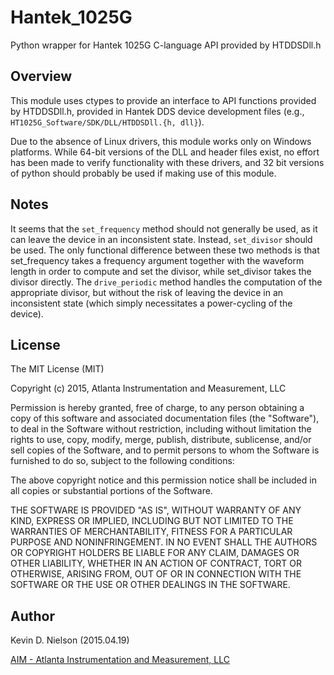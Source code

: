 # Hantek_1025G
Python wrapper for Hantek 1025G C-language API provided by HTDDSDll.h

## Overview
This module uses ctypes to provide an interface to API functions
provided by HTDDSDll.h, provided in Hantek DDS device development
files (e.g., `HT1025G_Software/SDK/DLL/HTDDSDll.{h, dll}`).

Due to the absence of Linux drivers, this module works only on Windows
platforms.  While 64-bit versions of the DLL and header files exist, no
effort has been made to verify functionality with these drivers, and
32 bit versions of python should probably be used if making use of this
module.

## Notes
It seems that the `set_frequency` method should not generally be used,
as it can leave the device in an inconsistent state.  Instead,
`set_divisor` should be used.  The only functional difference between
these two methods is that set_frequency takes a frequency argument
together with the waveform length in order to compute and set the
divisor, while set_divisor takes the divisor directly.  The
`drive_periodic` method handles the computation of the appropriate
divisor, but without the risk of leaving the device in an inconsistent
state (which simply necessitates a power-cycling of the device).

## License
The MIT License (MIT)

Copyright (c) 2015, Atlanta Instrumentation and Measurement, LLC

Permission is hereby granted, free of charge, to any person obtaining a
copy of this software and associated documentation files (the
"Software"), to deal in the Software without restriction, including
without limitation the rights to use, copy, modify, merge, publish,
distribute, sublicense, and/or sell copies of the Software, and to
permit persons to whom the Software is furnished to do so, subject to the
following conditions:

The above copyright notice and this permission notice shall be included
in all copies or substantial portions of the Software.

THE SOFTWARE IS PROVIDED "AS IS", WITHOUT WARRANTY OF ANY KIND, EXPRESS
OR IMPLIED, INCLUDING BUT NOT LIMITED TO THE WARRANTIES OF
MERCHANTABILITY, FITNESS FOR A PARTICULAR PURPOSE AND NONINFRINGEMENT.
IN NO EVENT SHALL THE AUTHORS OR COPYRIGHT HOLDERS BE LIABLE FOR ANY
CLAIM, DAMAGES OR OTHER LIABILITY, WHETHER IN AN ACTION OF CONTRACT,
TORT OR OTHERWISE, ARISING FROM, OUT OF OR IN CONNECTION WITH THE
SOFTWARE OR THE USE OR OTHER DEALINGS IN THE SOFTWARE.

## Author
Kevin D. Nielson (2015.04.19)

[AIM - Atlanta Instrumentation and Measurement, LLC](http://www.aimatlanta.com)
